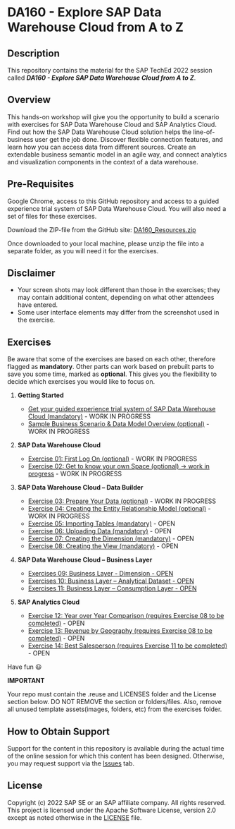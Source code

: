 # DA160 - Explore SAP Data Warehouse Cloud from A to Z

## Description

This repository contains the material for the SAP TechEd 2022 session called ***DA160 - Explore SAP Data Warehouse Cloud from A to Z***.  

## Overview

This hands-on workshop will give you the opportunity to build a scenario with exercises for SAP Data Warehouse Cloud and SAP Analytics Cloud.
Find out how the SAP Data Warehouse Cloud solution helps the line-of-business user get the job done. Discover flexible connection features, and learn how you can access data from different sources. Create an extendable business semantic model in an agile way, and connect analytics and visualization components in the context of a data warehouse.

## Pre-Requisites

Google Chrome, access to this GitHub repository and access to a guided experience trial system of SAP Data Warehouse Cloud.
You will also need a set of files for these exercises. 

Download the ZIP-file from the GitHub site: [DA160_Resources.zip](DA160_Resources.zip)

Once downloaded to your local machine, please unzip the file into a separate folder, as you will need it for the exercises.

## Disclaimer

* Your screen shots may look different than those in the exercises; they may contain additional content, depending on what other attendees have entered.
* Some user interface elements may differ from the screenshot used in the exercise.

## Exercises

Be aware that some of the exercises are based on each other, therefore flagged as **mandatory**. Other parts can work based on prebuilt parts to save you some time, marked as **optional**. This gives you the flexibility to decide which exercises you would like to focus on.

1. **Getting Started**
	* [Get your guided experience trial system of SAP Data Warehouse Cloud (mandatory)](exercises/ex00/README.md) - WORK IN PROGRESS
	* [Sample Business Scenario & Data Model Overview (optional)](exercises/ex00/README.md#sample-business-scenario--data-model-overview) - WORK IN PROGRESS

2. **SAP Data Warehouse Cloud**
	* [Exercise 01: First Log On (optional)](exercises/ex01/README.md) - WORK IN PROGRESS
	* [Exercise 02: Get to know your own Space (optional) -> work in progress](exercises/ex02/README.md) - WORK IN PROGRESS

3. **SAP Data Warehouse Cloud – Data Builder**
	* [Exercise 03: Prepare Your Data (optional)](exercises/ex03/README.md) - WORK IN PROGRESS
	* [Exercise 04: Creating the Entity Relationship Model (optional)](exercises/ex04/README.md) - WORK IN PROGRESS
	* [Exercise 05: Importing Tables (mandatory)](exercises/ex05/README.md) - OPEN
	* [Exercise 06: Uploading Data (mandatory)](exercises/ex06/README.md) - OPEN
	* [Exercise 07: Creating the Dimension (mandatory)](exercises/ex07/README.md) - OPEN
	* [Exercise 08: Creating the View (mandatory)](exercises/ex08/README.md) - OPEN
	
4. **SAP Data Warehouse Cloud – Business Layer**
	* [Exercises 09: Business Layer - Dimension - OPEN](exercises/ex09/README.md)
	* [Exercises 10: Business Layer – Analytical Dataset - OPEN](exercises/ex10/README.md)
	* [Exercises 11: Business Layer – Consumption Layer - OPEN](exercises/ex11/README.md)
	
5.  **SAP Analytics Cloud**
	* [Exercise 12: Year over Year Comparison (requires Exercise 08 to be completed)](exercises/ex12/README.md) - OPEN
	* [Exercise 13: Revenue by Geography (requires Exercise 08 to be completed)](exercises/ex13/README.md) - OPEN
	* [Exercise 14: Best Salesperson (requires Exercise 11 to be completed)](exercises/ex14/README.md) - OPEN

    
Have fun :smiley:

**IMPORTANT**

Your repo must contain the .reuse and LICENSES folder and the License section below. DO NOT REMOVE the section or folders/files. Also, remove all unused template assets(images, folders, etc) from the exercises folder. 

## How to Obtain Support

Support for the content in this repository is available during the actual time of the online session for which this content has been designed. Otherwise, you may request support via the [Issues](../../issues) tab.

## License
Copyright (c) 2022 SAP SE or an SAP affiliate company. All rights reserved. This project is licensed under the Apache Software License, version 2.0 except as noted otherwise in the [LICENSE](LICENSES/Apache-2.0.txt) file.
